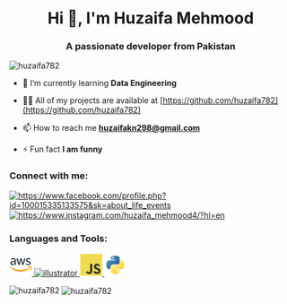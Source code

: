 <h1 align="center">Hi 👋, I'm Huzaifa Mehmood</h1>
<h3 align="center">A passionate developer from Pakistan</h3>

<p align="left"> <img src="https://komarev.com/ghpvc/?username=huzaifa782&label=Profile%20views&color=0e75b6&style=flat" alt="huzaifa782" /> </p>

- 🌱 I’m currently learning **Data Engineering**

- 👨‍💻 All of my projects are available at [https://github.com/huzaifa782](https://github.com/huzaifa782)

- 📫 How to reach me **huzaifakn298@gmail.com**

- ⚡ Fun fact **I am funny**

<h3 align="left">Connect with me:</h3>
<p align="left">
<a href="https://fb.com/https://www.facebook.com/profile.php?id=100015335133575&sk=about_life_events" target="blank"><img align="center" src="https://raw.githubusercontent.com/rahuldkjain/github-profile-readme-generator/master/src/images/icons/Social/facebook.svg" alt="https://www.facebook.com/profile.php?id=100015335133575&sk=about_life_events" height="30" width="40" /></a>
<a href="https://instagram.com/https://www.instagram.com/huzaifa_mehmood4/?hl=en" target="blank"><img align="center" src="https://raw.githubusercontent.com/rahuldkjain/github-profile-readme-generator/master/src/images/icons/Social/instagram.svg" alt="https://www.instagram.com/huzaifa_mehmood4/?hl=en" height="30" width="40" /></a>
</p>

<h3 align="left">Languages and Tools:</h3>
<p align="left"> <a href="https://aws.amazon.com" target="_blank" rel="noreferrer"> <img src="https://raw.githubusercontent.com/devicons/devicon/master/icons/amazonwebservices/amazonwebservices-original-wordmark.svg" alt="aws" width="40" height="40"/> </a> <a href="https://www.adobe.com/in/products/illustrator.html" target="_blank" rel="noreferrer"> <img src="https://www.vectorlogo.zone/logos/adobe_illustrator/adobe_illustrator-icon.svg" alt="illustrator" width="40" height="40"/> </a> <a href="https://developer.mozilla.org/en-US/docs/Web/JavaScript" target="_blank" rel="noreferrer"> <img src="https://raw.githubusercontent.com/devicons/devicon/master/icons/javascript/javascript-original.svg" alt="javascript" width="40" height="40"/> </a> <a href="https://www.python.org" target="_blank" rel="noreferrer"> <img src="https://raw.githubusercontent.com/devicons/devicon/master/icons/python/python-original.svg" alt="python" width="40" height="40"/> </a> </p>

<p><img align="left" src="https://github-readme-stats.vercel.app/api/top-langs?username=huzaifa782&show_icons=true&locale=en&layout=compact" alt="huzaifa782" /></p>

<p>&nbsp;<img align="center" src="https://github-readme-stats.vercel.app/api?username=huzaifa782&show_icons=true&locale=en" alt="huzaifa782" /></p>

